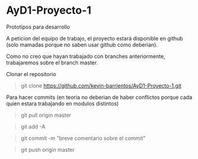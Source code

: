 # AyD1-Proyecto-1
Prototipos para desarrollo

A peticion del equipo de trabajo, el proyecto estará disponible en github (solo mamadas porque no saben usar github como deberian). 

Como no creo que hayan trabajado con branches anteriormente, trabajaremos sobre el branch master. 

Clonar el repositorio 
> git clone https://github.com/kevin-barrientos/AyD1-Proyecto-1.git

Para hacer commits (en teoria no deberian de haber conflictos porque cada quien estara trabajando en modulos distintos)

> git pull origin master 

> git add -A

> git commit -m "breve comentario sobre el commit"

> git push origin master
